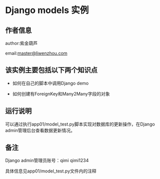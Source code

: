 # Django models 实例

## 作者信息

author:紫金葫芦

email:master@liwenzhou.com


## 该实例主要包括以下两个知识点

* 如何在自己的脚本中调用Django demo

* 如何创建有ForeignKey和Many2Many字段的对象


## 运行说明

可以通过执行app01/model_test.py脚本实现对数据库的更新操作，在Django admin管理后台查看数据更新情况。


## 备注

Django admin管理员账号：qimi qimi1234

具体信息见app01/model_test.py文件内的注释


